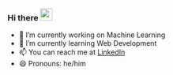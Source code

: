### Hi there <img src="https://media.giphy.com/media/hvRJCLFzcasrR4ia7z/giphy.gif" width="25">

- 🔭 I’m currently working on Machine Learning
- 🌱 I’m currently learning Web Development
- 📫 You can reach me at [LinkedIn](https://www.linkedin.com/in/avinash-mohare-0277b1203)
- 😄 Pronouns: he/him
